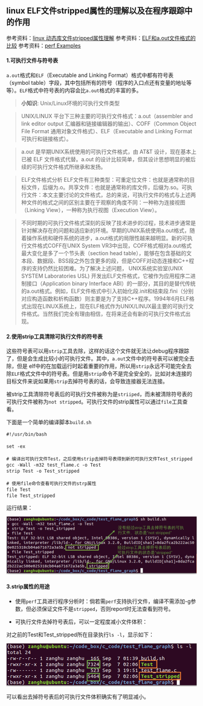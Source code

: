 ## linux ELF文件stripped属性的理解以及在程序跟踪中的作用

参考资料：[linux 动态库文件stripped属性理解](https://blog.csdn.net/bitsjx/article/details/7454805)
参考资料：[ELF和a.out文件格式的比较](https://blog.csdn.net/u012510726/article/details/47830991)
参考资料：[perf Examples](http://www.brendangregg.com/perf.html)

#### 1.可执行文件与符号表

`a.out`格式和`ELF`（Executable and Linking Format）格式中都有符号表（symbol table）字段，其中包括所有的符号（程序的入口点还有变量的地址等等）。`ELF`格式中符号表的内容会比`a.out`格式的丰富的多。

>**小知识**: Unix/Linux环境的可执行文件类型

>UNIX/LINUX 平台下三种主要的可执行文件格式：a.out（assembler and link editor output 汇编器和链接编辑器的输出）、COFF（Common Object File Format 通用对象文件格式）、ELF（Executable and Linking Format 可执行和链接格式）。

>a.out 是早期UNIX系统使用的可执行文件格式，由 AT&T 设计，现在基本上已被 ELF 文件格式代替。a.out 的设计比较简单，但其设计思想明显的被后续的可执行文件格式所继承和发扬。

>ELF文件格式分析
ELF文件有三种类型：可重定位文件：也就是通常称的目标文件，后缀为.o。共享文件：也就是通常称的库文件，后缀为.so。可执行文件：本文主要讨论的文件格式，总的来说，可执行文件的格式与上述两种文件的格式之间的区别主要在于观察的角度不同：一种称为连接视图（Linking View），一种称为执行视图（Execution View）。

>不同时期的可执行文件格式深刻的反映了技术进步的过程，技术进步通常是针对解决存在的问题和适应新的环境。早期的UNIX系统使用a.out格式，随着操作系统和硬件系统的进步，a.out格式的局限性越来越明显。新的可执行文件格式COFF在UNIX System VR3中出现，COFF格式相对a.out格式最大变化是多了一个节头表（section head table），能够在包含基础的文本段、数据段、BSS段之外包含更多的段，但是COFF对动态连接和C++程序的支持仍然比较困难。为了解决上述问题， UNIX系统实验室(UNIX SYSTEM Laboratories USL) 开发出ELF文件格式，它被作为应用程序二进制接口（Application binary Interface ABI）的一部分，其目的是替代传统的a.out格式。例如，ELF文件格式中引入初始化段.init和结束段.fini（分别对应构造函数和析构函数）则主要是为了支持C++程序。1994年6月ELF格式出现在LINUX系统上，现在ELF格式作为UNIX/LINUX最主要的可执行文件格式。当然我们完全有理由相信，在将来还会有新的可执行文件格式出现。


#### 2.使用strip工具清除可执行文件的符号表

这些符号表可以用`strip`工具去除，这样的话这个文件就无法让debug程序跟踪了，但是会生成比较小的可执行文件。其中，`a.out`文件中的符号表可以被完全去除，但是 elf中的在加载运行时起着重要的作用，所以用`strip`永远不可能完全去除`ELF`格式文件中的符号表。但是用`strip`命令不是完全安全的，比如对未连接的目标文件来说如果用`strip`去掉符号表的话，会导致连接器无法连接。

被strip工具清除符号表后的可执行文件被称为是`striiped`，而未被清除符号表的可执行文件被称为`not stripped`。可执行文件的strip属性可以通过`file`工具查看。

下面是一个简单的编译脚本`build.sh`

```shell
#!/usr/bin/bash

set -ex

# 编译出可执行文件Test，之后使用strip去掉符号表得到新的可执行文件Test_stripped
gcc -Wall -m32 test_flame.c -o Test
strip Test -o Test_stripped

# 使用file命令查看可执行文件的strp属性
file Test
file Test_stripped
```

运行结果：

![](/assets/lin044_01_1.PNG)

#### 3.strip属性的用途

* 使用`perf`工具进行程序分析时：倘若需`perf`支持执行文件，编译不需添加-g参数，但必须保证文件不是`stripped`，否则report时无法查看到符号。

* 可执行文件去掉符号表后，可以一定程度减小文件体积：

对之前的Test和Test_stripped所在目录执行`ls -l`，显示如下：

![](/assets/lin044_02_1.PNG)

可以看出去掉符号表后的可执行文件体积确实有了明显减小。








